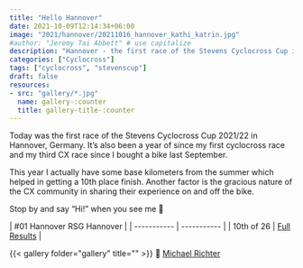 ```yaml
---
title: "Hello Hannover"
date: 2021-10-09T12:14:34+06:00
image: "2021/hannover/20211016_hannover_kathi_katrin.jpg"
#author: "Jeremy Tai Abbett" # use capitalize
description: "Hannover - the first race of the Stevens Cyclocross Cup in 2021."
categories: ["Cyclocross"]
tags: ["cyclocross", "stevenscup"]
draft: false
resources: 
- src: "gallery/*.jpg"
  name: gallery-:counter
  title: gallery-title-:counter
---
```


Today was the first race of the Stevens Cyclocross Cup 2021/22 in Hannover, Germany. It’s also been a year of since my first cyclocross race and my third CX race since I bought a bike last September.

This year I actually have some base kilometers from the summer which helped in getting a 10th place finish. Another factor is the gracious nature of the CX community in sharing their experience on and off the bike.

Stop by and say “Hi!” when you see me 👋

| #01 Hannover RSG Hannover |
| ----------- | ----------- |
| 10th of 26 | [Full Results](https://cxneu.florian-neubauer.de/images/2021/erg/20211009_01_Hannover_te.pdf) |


{{< gallery folder="gallery" title="" >}}
📸 [Michael Richter](https://www.helmuts-fahrrad-seiten.de/2021/10/10/stevens-ccc-hannover-09-10-2021/)